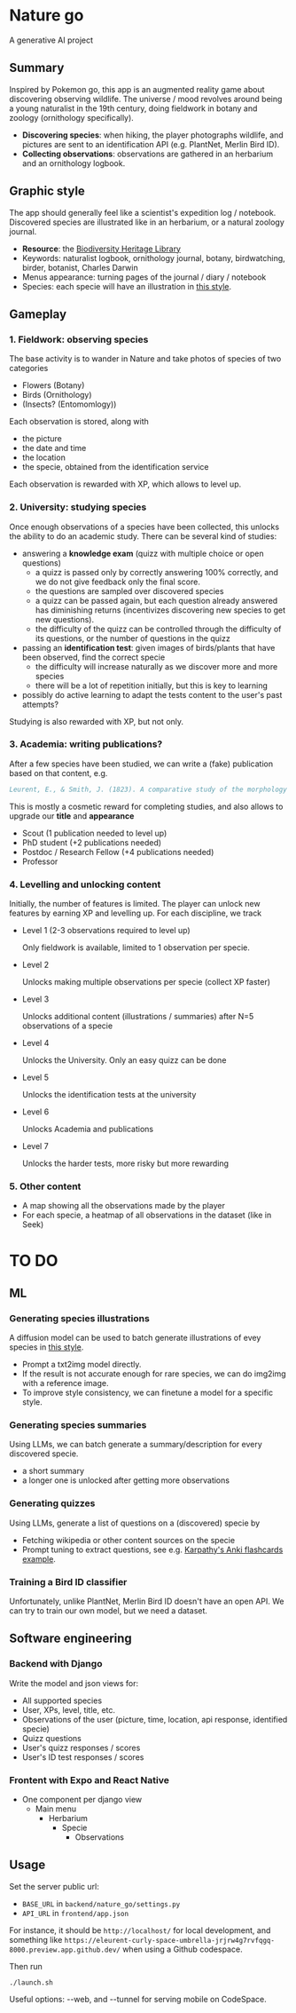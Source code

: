 # Nature go

A generative AI project

## Summary

Inspired by Pokemon go, this app is an augmented reality game about discovering observing wildlife.
The universe / mood revolves around being a young naturalist in the 19th century, doing fieldwork in botany and zoology (ornithology specifically).

- **Discovering species**: when hiking, the player photographs wildlife, and pictures are sent to an identification API (e.g. PlantNet, Merlin Bird ID).
- **Collecting observations**: observations are gathered in an herbarium and an ornithology logbook.

## Graphic style

The app should generally feel like a scientist's expedition log / notebook. Discovered species are illustrated like in an herbarium, or a natural zoology journal.

- **Resource**: the [Biodiversity Heritage Library](https://www.flickr.com/photos/biodivlibrary/)
- Keywords: naturalist logbook, ornithology journal, botany, birdwatching, birder, botanist, Charles Darwin
- Menus appearance: turning pages of the journal / diary / notebook
- Species: each specie will have an illustration in [this style](https://www.flickr.com/photos/biodivlibrary/).

## Gameplay

### 1. Fieldwork: observing species

The base activity is to wander in Nature and take photos of species of two categories

- Flowers (Botany)
- Birds (Ornithology)
- (Insects? (Entomomlogy))

Each observation is stored, along with

- the picture
- the date and time
- the location
- the specie, obtained from the identification service

Each observation is rewarded with XP, which allows to level up.

### 2. University: studying species

Once enough observations of a species have been collected, this unlocks the ability to do an academic study.
There can be several kind of studies:

- answering a **knowledge exam** (quizz with multiple choice or open questions)
  - a quizz is passed only by correctly answering 100% correctly, and we do not give feedback only the final score.
  - the questions are sampled over discovered species
  - a quizz can be passed again, but each question already answered has diminishing returns (incentivizes discovering new species to get new questions).
  - the difficulty of the quizz can be controlled through the difficulty of its questions, or the number of questions in the quizz
- passing an **identification test**: given images of birds/plants that have been observed, find the correct specie
  - the difficulty will increase naturally as we discover more and more species
  - there will be a lot of repetition initially, but this is key to learning
- possibly do active learning to adapt the tests content to the user's past attempts?

Studying is also rewarded with XP, but not only.

### 3. Academia: writing publications?

After a few species have been studied, we can write a  (fake) publication based on that content, e.g.

```bibtex
Leurent, E., & Smith, J. (1823). A comparative study of the morphology and ecology of edelweiss, forget-me-not, and daffodils. Journal of Botany, 23(2), 45-56.
```

This is mostly a cosmetic reward for completing studies, and also allows to upgrade our **title** and **appearance**

- Scout (1 publication needed to level up)
- PhD student (+2 publications needed)
- Postdoc / Research Fellow (+4 publications needed)
- Professor

### 4. Levelling and unlocking content

Initially, the number of features is limited. The player can unlock new features by earning XP and levelling up.
For each discipline, we track

- Level 1 (2-3 observations required to level up)

    Only fieldwork is available, limited to 1 observation per specie.

- Level 2

    Unlocks making multiple observations per specie (collect XP faster)

- Level 3

    Unlocks additional content (illustrations / summaries) after N=5 observations of a specie

- Level 4

   Unlocks the University. Only an easy quizz can be done

- Level 5

   Unlocks the identification tests at the university

- Level 6

  Unlocks Academia and publications

- Level 7

  Unlocks the harder tests, more risky but more rewarding

### 5. Other content

- A map showing all the observations made by the player
- For each specie, a heatmap of all observations in the dataset (like in Seek)

# TO DO

## ML

### Generating species illustrations

A diffusion model can be used to batch generate illustrations of evey species in [this style](https://www.flickr.com/photos/biodivlibrary/).

- Prompt a txt2img model directly.
- If the result is not accurate enough for rare species, we can do img2img with a reference image.
- To improve style consistency, we can finetune a model for a specific style.

### Generating species summaries

Using LLMs, we can batch generate a summary/description for every discovered specie.

- a short summary
- a longer one is unlocked after getting more observations

### Generating quizzes

Using LLMs, generate a list of questions on a (discovered) specie by

- Fetching wikipedia or other content sources on the specie
- Prompt tuning to extract questions, see e.g. [Karpathy's Anki flashcards example](https://twitter.com/karpathy/status/1663262981302681603?s=20).

### Training a Bird ID classifier

Unfortunately, unlike PlantNet, Merlin Bird ID doesn't have an open API.
We can try to train our own model, but we need a dataset.

## Software engineering

### Backend with Django

Write the model and json views for:

- All supported species
- User, XPs, level, title, etc.
- Observations of the user (picture, time, location, api response, identified specie)
- Quizz questions
- User's quizz responses / scores
- User's ID test responses / scores

### Frontent with Expo and React Native

- One component per django view
  - Main menu
    - Herbarium
      - Specie
        - Observations

## Usage

Set the server public url:
- `BASE_URL` in `backend/nature_go/settings.py`
- `API_URL` in `frontend/app.json`

For instance, it should be `http://localhost/` for local development, and something like `https://eleurent-curly-space-umbrella-jrjrw4g7rvfqgq-8000.preview.app.github.dev/` when using a Github codespace.

Then run

```
./launch.sh
```

Useful options: --web, and --tunnel for serving mobile on CodeSpace.